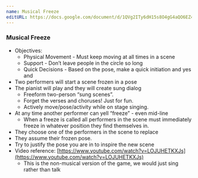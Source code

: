 ```yaml
---
name: Musical Freeze
editURL: https://docs.google.com/document/d/1QVg2ITy6dH15s8O4gG4aQO6EZ4SGwbJVWyA_xEYv3YI/edit
---
```


### Musical Freeze

* Objectives:  
  * Physical Movement \- Must keep moving at all times in a scene  
  * Support \- Don’t leave people in the circle so long  
  * Quick Decisions \- Based on the pose, make a quick initiation and yes and   
* Two performers will start a scene frozen in a pose  
* The pianist will play and they will create sung dialog  
  * Freeform two-person “sung scenes”.   
  * Forget the verses and choruses\! Just for fun.   
  * Actively move/pose/activity while on stage singing.  
* At any time another performer can yell “freeze” \- even mid-line  
  * When a freeze is called all performers in the scene must immediately freeze in whatever position they find themselves in.   
* They choose one of the performers in the scene to replace  
* They assume their frozen pose.  
* Try to justify the pose you are in to inspire the new scene  
* Video reference: [https://www.youtube.com/watch?v=LOJUHETKXJs](https://www.youtube.com/watch?v=LOJUHETKXJs)  
  * This is the non-musical version of the game, we would just sing rather than talk